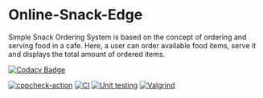 # Online-Snack-Edge
Simple Snack Ordering System is based on the concept of ordering and serving food in a cafe. Here, a user can order available food items, serve it and displays the total amount of ordered items.

[![Codacy Badge](https://app.codacy.com/project/badge/Grade/f256d0c9b25f4b7898f277e5c6899106)](https://www.codacy.com/gh/YARRA-GOWRI-SRIPRIYA/Online-Snack-Edge/dashboard?utm_source=github.com&amp;utm_medium=referral&amp;utm_content=YARRA-GOWRI-SRIPRIYA/Online-Snack-Edge&amp;utm_campaign=Badge_Grade)

[![cppcheck-action](https://github.com/YARRA-GOWRI-SRIPRIYA/Online-Snack-Edge/actions/workflows/cppcheck.yml/badge.svg)](https://github.com/YARRA-GOWRI-SRIPRIYA/Online-Snack-Edge/actions/workflows/cppcheck.yml)
[![CI](https://github.com/YARRA-GOWRI-SRIPRIYA/Online-Snack-Edge/actions/workflows/build1.yml/badge.svg)](https://github.com/YARRA-GOWRI-SRIPRIYA/Online-Snack-Edge/actions/workflows/build1.yml)
[![Unit testing](https://github.com/YARRA-GOWRI-SRIPRIYA/Online-Snack-Edge/actions/workflows/unittest.yml/badge.svg)](https://github.com/YARRA-GOWRI-SRIPRIYA/Online-Snack-Edge/actions/workflows/unittest.yml)
[![Valgrind](https://github.com/YARRA-GOWRI-SRIPRIYA/Online-Snack-Edge/actions/workflows/valgrind.yml/badge.svg)](https://github.com/YARRA-GOWRI-SRIPRIYA/Online-Snack-Edge/actions/workflows/valgrind.yml)

